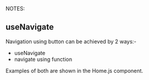 NOTES:

## useNavigate

Navigation using button can be achieved by 2 ways:-
* useNavigate
* navigate using function

Examples of both are shown in the Home.js component.
